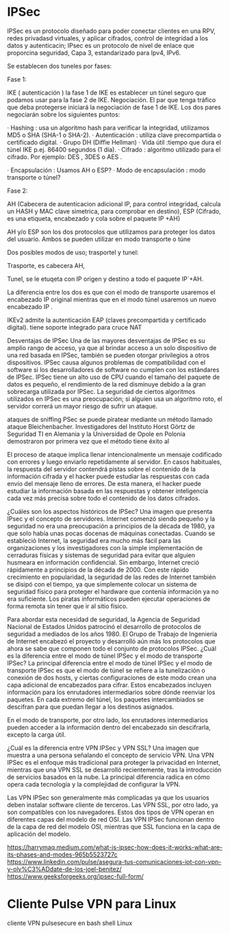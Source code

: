 # IPSec

IPSec es un protocolo diseñado para poder conectar clientes en una RPV, redes privadasd virtuales, y aplicar cifrados, control de integridad a los datos y autenticacin; IPsec es un  protocolo de nivel de enlace que proporcina seguridad, Capa 3, estandarizado para Ipv4, IPv6.

Se establecen dos tuneles por fases:

Fase 1:

IKE ( autenticación )  la fase 1 de IKE es establecer un túnel seguro que podamos usar para la fase 2 de IKE. Negociación. El par que tenga tráfico que deba protegerse iniciará la negociación de fase 1 de IKE. Los dos pares negociarán sobre los siguientes puntos:

· Hashing : usa un algoritmo hash para verificar la integridad, utilizamos MD5 o SHA (SHA-1 o SHA-2).
· Autenticación : utiliza clave precompartida o certificado digital.
· Grupo DH (Diffie Hellman)
· Vida útil :tiempo que dura el túnel IKE p.ej. 86400 segundos (1 día).
· Cifrado : algoritmo utilizado para el cifrado. Por ejemplo: DES , 3DES o AES .

· Encapsulación : Usamos AH o ESP?
· Modo de encapsulación : modo transporte o túnel?

Fase 2:

AH (Cabecera de autenticacion adicional IP, para control integridad, calcula un HASH y MAC clave simetrica, para comprobar en destino), 
ESP (Cifrado, es una etiqueta, encabezado y cola sobre el paquete IP +AH)

AH y/o ESP son los dos protocolos que utilizamos para proteger los datos del usuario. Ambos se pueden utilizar en modo transporte o túne

Dos posibles modos de uso; trasportel y tunel:

Trasporte, es cabecera AH, 

Tunel, se le etuqeta con IP origen y destino a todo el paquete IP`+AH.

La  diferencia entre los dos es que con el modo de transporte usaremos el encabezado IP original mientras que en el modo túnel usaremos un nuevo encabezado IP . 

IKEv2 admite la autenticación EAP (claves precompartida y certificado digital).  tiene soporte integrado para cruce NAT


Desventajas de IPSec
Una de las mayores desventajas de IPSec es su amplio rango de acceso, ya que al brindar acceso a un solo dispositivo de una red basada en IPSec, también se pueden otorgar privilegios a otros dispositivos.
IPSec causa algunos problemas de compatibilidad con el software si los desarrolladores de software no cumplen con los estándares de IPSec.
IPSec tiene un alto uso de CPU cuando el tamaño del paquete de datos es pequeño, el rendimiento de la red disminuye debido a la gran sobrecarga utilizada por IPSec.
La seguridad de ciertos algoritmos utilizados en IPSec es una preocupación; si alguien usa un algoritmo roto, el servidor correrá un mayor riesgo de sufrir un ataque.


ataques de sniffing
PSec se puede piratear mediante un método llamado ataque Bleichenbacher. Investigadores del Instituto Horst Görtz de Seguridad TI en Alemania y la Universidad de Opole en Polonia demostraron por primera vez que el método tiene éxito al

El proceso de ataque implica llenar intencionalmente un mensaje codificado con errores y luego enviarlo repetidamente al servidor. En casos habituales, la respuesta del servidor contendrá pistas sobre el contenido de la información cifrada y el hacker puede estudiar las respuestas con cada envío del mensaje lleno de errores. De esta manera, el hacker puede estudiar la información basada en las respuestas y obtener inteligencia cada vez más precisa sobre todo el contenido de los datos cifrados.

¿Cuáles son los aspectos históricos de IPSec?
Una imagen que presenta IPsec y el concepto de servidores.
Internet comenzó siendo pequeño y la seguridad no era una preocupación a principios de la década de 1980, ya que solo había unas pocas docenas de máquinas conectadas. Cuando se estableció Internet, la seguridad era mucho más fácil para las organizaciones y los investigadores con la simple implementación de cerraduras físicas y sistemas de seguridad para evitar que alguien husmeara en información confidencial. Sin embargo, Internet creció rápidamente a principios de la década de 2000. Con este rápido crecimiento en popularidad, la seguridad de las redes de Internet también se disipó con el tiempo, ya que simplemente colocar un sistema de seguridad físico para proteger el hardware que contenía información ya no era suficiente. Los piratas informáticos pueden ejecutar operaciones de forma remota sin tener que ir al sitio físico.

Para abordar esta necesidad de seguridad, la Agencia de Seguridad Nacional de Estados Unidos patrocinó el desarrollo de protocolos de seguridad a mediados de los años 1980. El Grupo de Trabajo de Ingeniería de Internet encabezó el proyecto y desarrolló aún más los protocolos que ahora se sabe que componen todo el conjunto de protocolos IPSec.
¿Cuál es la diferencia entre el modo de túnel IPSec y el modo de transporte IPSec?
La principal diferencia entre el modo de túnel IPSec y el modo de transporte IPSec es que el modo de túnel se refiere a la tunelización o conexión de dos hosts, y ciertas configuraciones de este modo crean una capa adicional de encabezados para cifrar. Estos encabezados incluyen información para los enrutadores intermediarios sobre dónde reenviar los paquetes. En cada extremo del túnel, los paquetes intercambiados se descifran para que puedan llegar a los destinos asignados.

En el modo de transporte, por otro lado, los enrutadores intermediarios pueden acceder a la información dentro del encabezado sin descifrarla, excepto la carga útil.

¿Cuál es la diferencia entre VPN IPSec y VPN SSL?
Una imagen que muestra a una persona señalando el concepto de servicio VPN.
Una VPN IPSec es el enfoque más tradicional para proteger la privacidad en Internet, mientras que una VPN SSL se desarrolló recientemente, tras la introducción de servicios basados ​​en la nube. La principal diferencia radica en cómo opera cada tecnología y la complejidad de configurar la VPN.

Las VPN IPSec son generalmente más complicadas ya que los usuarios deben instalar software cliente de terceros. Las VPN SSL, por otro lado, ya son compatibles con los navegadores. Estos dos tipos de VPN operan en diferentes capas del modelo de red OSI. Las VPN IPSec funcionan dentro de la capa de red del modelo OSI, mientras que SSL funciona en la capa de aplicación del modelo.

https://harrymaq.medium.com/what-is-ipsec-how-does-it-works-what-are-its-phases-and-modes-965b5523727c
https://www.linkedin.com/pulse/asegura-tus-comunicaciones-iot-con-vpn-y-olv%C3%ADdate-de-los-joel-benitez/
https://www.geeksforgeeks.org/ipsec-full-form/

# Cliente Pulse VPN para Linux
cliente VPN pulsesecure en bash shell Linux
